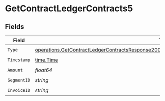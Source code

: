 # GetContractLedgerContracts5


## Fields

| Field                                                                                                                                                                                                                    | Type                                                                                                                                                                                                                     | Required                                                                                                                                                                                                                 | Description                                                                                                                                                                                                              |
| ------------------------------------------------------------------------------------------------------------------------------------------------------------------------------------------------------------------------ | ------------------------------------------------------------------------------------------------------------------------------------------------------------------------------------------------------------------------ | ------------------------------------------------------------------------------------------------------------------------------------------------------------------------------------------------------------------------ | ------------------------------------------------------------------------------------------------------------------------------------------------------------------------------------------------------------------------ |
| `Type`                                                                                                                                                                                                                   | [operations.GetContractLedgerContractsResponse200ApplicationJSONResponseBodyDataCurrentCredits5Type](../../models/operations/getcontractledgercontractsresponse200applicationjsonresponsebodydatacurrentcredits5type.md) | :heavy_check_mark:                                                                                                                                                                                                       | N/A                                                                                                                                                                                                                      |
| `Timestamp`                                                                                                                                                                                                              | [time.Time](https://pkg.go.dev/time#Time)                                                                                                                                                                                | :heavy_check_mark:                                                                                                                                                                                                       | N/A                                                                                                                                                                                                                      |
| `Amount`                                                                                                                                                                                                                 | *float64*                                                                                                                                                                                                                | :heavy_check_mark:                                                                                                                                                                                                       | N/A                                                                                                                                                                                                                      |
| `SegmentID`                                                                                                                                                                                                              | *string*                                                                                                                                                                                                                 | :heavy_check_mark:                                                                                                                                                                                                       | N/A                                                                                                                                                                                                                      |
| `InvoiceID`                                                                                                                                                                                                              | *string*                                                                                                                                                                                                                 | :heavy_check_mark:                                                                                                                                                                                                       | N/A                                                                                                                                                                                                                      |